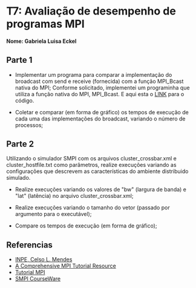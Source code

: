 # T7: Avaliação de desempenho de programas MPI

#### Nome: Gabriela Luisa Eckel

## Parte 1

+ Implementar um programa para comparar a implementação do broadcast com send e receive (fornecida) com a função MPI_Bcast nativa do MPI;
Conforme solicitado, implementei um programinha que utiliza a função nativa do MPI, MPI_Bcast. E aqui esta o [LINK](teste.c) para o código. 

+ Coletar e comparar (em forma de gráfico) os tempos de execução de cada uma das implementações do broadcast, variando o número de processos;

## Parte 2 

Utilizando o simulador SMPI com os arquivos cluster_crossbar.xml e cluster_hostfile.txt como parâmetros, realize execuções variando as configurações que descrevem as características do ambiente distribuido simulado.

    
+ Realize execuções variando os valores de "bw" (largura de banda) e "lat" (latência) no arquivo cluster_crossbar.xml;

+ Realize execuções variando o tamanho do vetor (passado por argumento para o executável);

+ Compare os tempos de execução (em forma de gráfico);

## Referencias 
 
- [INPE, Celso L. Mendes](http://www.lac.inpe.br/~celso/cap315/aula27/tsld006.htm)
- [A Comprehensive MPI Tutorial Resource](http://mpitutorial.com/)  
- [Tutorial MPI](https://computing.llnl.gov/tutorials/mpi/)  
- [SMPI CourseWare](https://simgrid.github.io/SMPI_CourseWare/)